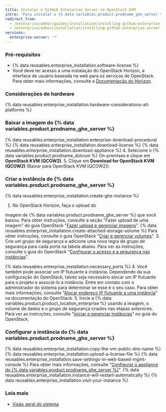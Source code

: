 ```yaml
---
title: Instalar o GitHub Enterprise Server no OpenStack KVM
intro: 'Para instalar o {% data variables.product.prodname_ghe_server %} no OpenStack KVM, você deve ter acesso ao OpenStack e baixar a imagem QCOW2 do {% data variables.product.prodname_ghe_server %}.'
redirect_from:
  - /enterprise/admin/guides/installation/installing-github-enterprise-on-openstack-kvm/
  - /enterprise/admin/installation/installing-github-enterprise-server-on-openstack-kvm
versions:
  enterprise-server: '*'
---
```


### Pré-requisitos

- {% data reusables.enterprise_installation.software-license %}
- Você deve ter acesso a uma instalação do OpenStack Horizon, a interface de usuário baseada na web para os serviços do OpenStack. Para obter mais informações, consulte a [Documentação do Horizon](https://docs.openstack.org/horizon/latest/).

### Considerações de hardware

{% data reusables.enterprise_installation.hardware-considerations-all-platforms %}

### Baixar a imagem do {% data variables.product.prodname_ghe_server %}

{% data reusables.enterprise_installation.enterprise-download-procedural %}
{% data reusables.enterprise_installation.download-license %}
{% data reusables.enterprise_installation.download-appliance %}
4. Selecione o {% data variables.product.prodname_dotcom %} On-premises e clique em **OpenStack KVM (QCOW2)**.
5. Clique em **Download for OpenStack KVM (QCOW2)** (Baixar para OpenStack KVM [QCOW2]).

### Criar a instância do {% data variables.product.prodname_ghe_server %}

{% data reusables.enterprise_installation.create-ghe-instance %}

1. No OpenStack Horizon, faça o upload do

imagem de {% data variables.product.prodname_ghe_server %} que você baixou. Para obter instruções, consulte a seção "Fazer upload de uma imagem" do guia OpenStack "[Fazer upload e gerenciar imagens](https://docs.openstack.org/horizon/latest/user/manage-images.html)".
{% data reusables.enterprise_installation.create-attached-storage-volume %} Para obter instruções, consulte o guia OpenStack "[Criar e gerenciar volumes](https://docs.openstack.org/horizon/latest/user/manage-volumes.html)".
3. Crie um grupo de segurança e adicione uma nova regra de grupo de segurança para cada porta na tabela abaixo. Para ver as instruções, consulte o guia do OpenStack "[Configurar o acesso e a segurança nas instâncias](https://docs.openstack.org/horizon/latest/user/configure-access-and-security-for-instances.html)".

  {% data reusables.enterprise_installation.necessary_ports %}
4. Você também pode associar um IP flutuante à instância. Dependendo da sua configuração do OpenStack, talvez seja necessário alocar um IP flutuante para o projeto e associá-lo à instância. Entre em contato com o administrador do sistema para determinar se esse é o seu caso. Para obter mais informações, consulte "[Alocar endereço IP flutuante a uma instância](https://docs.openstack.org/horizon/latest/user/configure-access-and-security-for-instances.html#allocate-a-floating-ip-address-to-an-instance)" na documentação do OpenStack.
5. Inicie a {% data variables.product.product_location_enterprise %} usando a imagem, o volume de dados e o grupo de segurança criados nas etapas anteriores. Para ver as instruções, consulte "[Iniciar e gerenciar instâncias](https://docs.openstack.org/horizon/latest/user/launch-instances.html)" no guia do OpenStack.

### Configurar a instância do {% data variables.product.prodname_ghe_server %}

{% data reusables.enterprise_installation.copy-the-vm-public-dns-name %}
{% data reusables.enterprise_installation.upload-a-license-file %}
{% data reusables.enterprise_installation.save-settings-in-web-based-mgmt-console %} Para obter mais informações, consulte "[Configurar o appliance do {% data variables.product.prodname_ghe_server %}](/enterprise/admin/guides/installation/configuring-the-github-enterprise-server-appliance)".
{% data reusables.enterprise_installation.instance-will-restart-automatically %}
{% data reusables.enterprise_installation.visit-your-instance %}

### Leia mais

 - [Visão geral do sistema](/enterprise/admin/guides/installation/system-overview)
